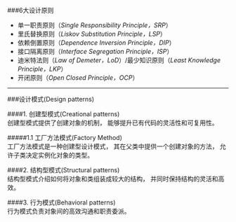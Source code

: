 ###6大设计原则 
* 单一职责原则（_Single Responsibility Principle，SRP_）  
* 里氏替换原则（_Liskov Substitution Principle，LSP_）  
* 依赖倒置原则（_Dependence Inversion Principle，DIP_）  
* 接口隔离原则（_Interface Segregation Principle，ISP_）  
* 迪米特法则（_Law of Demeter，LoD_）/最少知识原则（_Least Knowledge Principle，LKP_）  
* 开闭原则（_Open Closed Principle，OCP_）  

---

###设计模式(Design patterns)  

####1. 创建型模式(Creational patterns)     
    创建型模式提供了创建对象的机制， 能够提升已有代码的灵活性和可复用性。  

#####1.1 工厂方法模式(Factory Method)  
    工厂方法模式是一种创建型设计模式， 其在父类中提供一个创建对象的方法， 允许子类决定实例化对象的类型。


####2. 结构型模式(Structural patterns)  
    结构型模式介绍如何将对象和类组装成较大的结构， 并同时保持结构的灵活和高效。

####3. 行为模式(Behavioral patterns)  
    行为模式负责对象间的高效沟通和职责委派。

